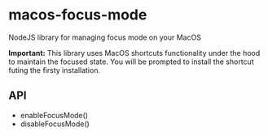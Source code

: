 # macos-focus-mode
NodeJS library for managing focus mode on your MacOS

**Important:** This library uses MacOS shortcuts functionality under the hood to maintain the focused state. 
You will be prompted to install the shortcut futing the firsty installation.

## API
- enableFocusMode()
- disableFocusMode()
